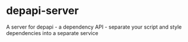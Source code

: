 # depapi-server
A server for depapi - a dependency API - separate your script and style dependencies into a separate service
